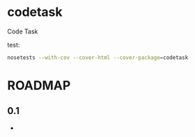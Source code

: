 codetask
========

Code Task


test:
```sh
nosetests --with-cov --cover-html --cover-package=codetask
```


ROADMAP
=======


0.1
---

*
